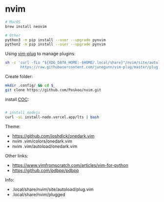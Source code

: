 # nvim

```bash
# MacOS
brew install neovim

# Other
python3 -m pip install --user --upgrade pynvim
python2 -m pip install --user --upgrade pynvim
```

Using [vim-plug](https://github.com/junegunn/vim-plug) to manage plugins:

```bash
sh -c 'curl -fLo "${XDG_DATA_HOME:-$HOME/.local/share}"/nvim/site/autoload/plug.vim --create-dirs \
       https://raw.githubusercontent.com/junegunn/vim-plug/master/plug.vim'
````

Create folder:
```bash
mkdir .config/ && cd $_
git clone https://github.com/Peskoo/nvim.git
```

install [COC](https://github.com/neoclide/coc.nvim):
```bash

# install nodejs
curl -sL install-node.vercel.app/lts | bash
```

Theme:
- https://github.com/joshdick/onedark.vim
- nvim .vim/colors/onedark.vim
- nvim .vim/autoload/onedark.vim

Other links:
- https://www.vimfromscratch.com/articles/vim-for-python
- https://github.com/pdbpp/pdbpp

Info:
- .local/share/nvim/site/autoload/plug.vim
- .local/share/nvim/plugged
